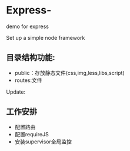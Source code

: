 # Express-

demo for express<br />

Set up a simple node framework

<h2>目录结构功能:</h2>
<ul>
	<li>public：存放静态文件(css,img,less,libs,script)</li>
	<li>routes:文件</li>
</ul>

Update:
<h2>工作安排</h2>
<ul>
	<li>配置路由</li>
	<li>配置requireJS</li>
	<li>安装supervisor全局监控</li>
</ul>


